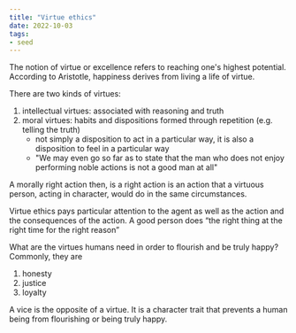 ```yaml
---
title: "Virtue ethics"
date: 2022-10-03
tags:
- seed
---
```


The notion of virtue or excellence refers to reaching one's highest potential. According to Aristotle, happiness derives from living a life of virtue.

There are two kinds of virtues:
1. intellectual virtues: associated with reasoning and truth
2. moral virtues: habits and dispositions formed through repetition (e.g. telling the truth)
	- not simply a disposition to act in a particular way, it is also a disposition to feel in a particular way
	- "We may even go so far as to state that the man who does not enjoy performing noble actions is not a good man at all"

A morally right action then, is a right action is an action that a virtuous person, acting in character, would do in the same circumstances.

Virtue ethics pays particular attention to the agent as well as the action and the consequences of the action. A good person does “the right thing at the right time for the right reason”

What are the virtues humans need in order to flourish and be truly happy? Commonly, they are
1. honesty
2. justice
3. loyalty

A vice is the opposite of a virtue. It is a character trait that prevents a human being from flourishing or being truly happy.